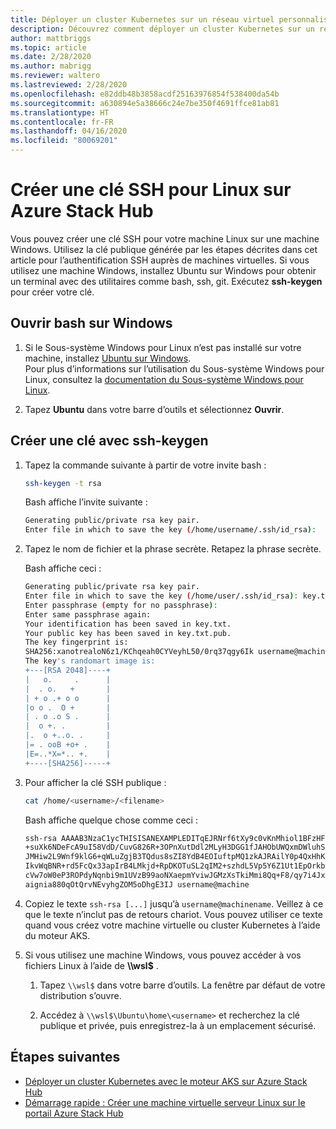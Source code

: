 ```yaml
---
title: Déployer un cluster Kubernetes sur un réseau virtuel personnalisé sur Azure Stack Hub
description: Découvrez comment déployer un cluster Kubernetes sur un réseau virtuel personnalisé sur Azure Stack Hub.
author: mattbriggs
ms.topic: article
ms.date: 2/28/2020
ms.author: mabrigg
ms.reviewer: waltero
ms.lastreviewed: 2/28/2020
ms.openlocfilehash: e82ddb48b3858acdf25163976854f538400da54b
ms.sourcegitcommit: a630894e5a38666c24e7be350f4691ffce81ab81
ms.translationtype: HT
ms.contentlocale: fr-FR
ms.lasthandoff: 04/16/2020
ms.locfileid: "80069201"
---
```

# <a name="create-an-ssh-key-for-linux-on-azure-stack-hub"></a>Créer une clé SSH pour Linux sur Azure Stack Hub

Vous pouvez créer une clé SSH pour votre machine Linux sur une machine Windows. Utilisez la clé publique générée par les étapes décrites dans cet article pour l’authentification SSH auprès de machines virtuelles. Si vous utilisez une machine Windows, installez Ubuntu sur Windows pour obtenir un terminal avec des utilitaires comme bash, ssh, git. Exécutez **ssh-keygen** pour créer votre clé.

## <a name="open-bash-on-windows"></a>Ouvrir bash sur Windows

1. Si le Sous-système Windows pour Linux n’est pas installé sur votre machine, installez [Ubuntu sur Windows](https://www.microsoft.com/en-us/p/ubuntu/9nblggh4msv6?activetab=pivot:overviewtab).  
    Pour plus d’informations sur l’utilisation du Sous-système Windows pour Linux, consultez la [documentation du Sous-système Windows pour Linux](https://docs.microsoft.com/windows/wsl/about).

2. Tapez **Ubuntu** dans votre barre d’outils et sélectionnez **Ouvrir**.

## <a name="create-a-key-with-ssh-keygen"></a>Créer une clé avec ssh-keygen

1. Tapez la commande suivante à partir de votre invite bash :

    ```bash  
    ssh-keygen -t rsa
    ```

    Bash affiche l’invite suivante :

    ```bash
    Generating public/private rsa key pair.
    Enter file in which to save the key (/home/username/.ssh/id_rsa):
    ```

2. Tapez le nom de fichier et la phrase secrète. Retapez la phrase secrète.

    Bash affiche ceci :

    ```bash
    Generating public/private rsa key pair.
    Enter file in which to save the key (/home/user/.ssh/id_rsa): key.txt
    Enter passphrase (empty for no passphrase):
    Enter same passphrase again:
    Your identification has been saved in key.txt.
    Your public key has been saved in key.txt.pub.
    The key fingerprint is:
    SHA256:xanotrealoN6z1/KChqeah0CYVeyhL50/0rq37qgy6Ik username@machine
    The key's randomart image is:
    +---[RSA 2048]----+
    |   o.     .      |
    |  . o.   +       |
    | + o .+ o o      |
    |o o .  O +       |
    | . o .o S .      |
    |  o +. .         |
    |.  o +..o. .     |
    |= . ooB +o+ .    |
    |E=..*X=*.. +.    |
    +----[SHA256]-----+
    ```

3. Pour afficher la clé SSH publique :

    ```bash
    cat /home/<username>/<filename>
    ```

    Bash affiche quelque chose comme ceci :

    ```bash
    ssh-rsa AAAAB3NzaC1ycTHISISANEXAMPLEDITqEJRNrf6tXy9c0vKnMhiol1BFzHFV3
    +suXk6NDeFcA9uI58VdD/CuvG826R+3OPnXutDdl2MLyH3DGG1fJAHObUWQxmDWluhSGb
    JMHiw2L9Wnf9klG6+qWLuZgjB3TQdus8sZI8YdB4EOIuftpMQ1zkAJRAilY0p4QxHhKbU
    IkvWqBNR+rd5FcQx33apIrB4LMkjd+RpDKOTuSL2qIM2+szhdL5Vp5Y6Z1Ut1EpOrkbg1
    cVw7oW0eP3ROPdyNqnbi9m1UVzB99aoNXaepmYviwJGMzXsTkiMmi8Qq+F8/qy7i4Jxl0
    aignia880qOtQrvNEvyhgZOM5oDhgE3IJ username@machine
    ```

4. Copiez le texte `ssh-rsa [...]` jusqu’à `username@machinename`. Veillez à ce que le texte n’inclut pas de retours chariot. Vous pouvez utiliser ce texte quand vous créez votre machine virtuelle ou cluster Kubernetes à l’aide du moteur AKS.

5. Si vous utilisez une machine Windows, vous pouvez accéder à vos fichiers Linux à l’aide de **\\\\wsl$** .

    1. Tapez `\\wsl$` dans votre barre d’outils. La fenêtre par défaut de votre distribution s’ouvre.

    2. Accédez à `\\wsl$\Ubuntu\home\<username>` et recherchez la clé publique et privée, puis enregistrez-la à un emplacement sécurisé.

## <a name="next-steps"></a>Étapes suivantes

- [Déployer un cluster Kubernetes avec le moteur AKS sur Azure Stack Hub](azure-stack-kubernetes-aks-engine-deploy-cluster.md)
- [Démarrage rapide : Créer une machine virtuelle serveur Linux sur le portail Azure Stack Hub](azure-stack-quick-linux-portal.md)